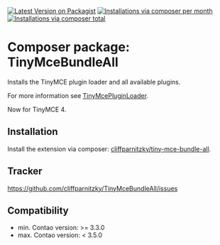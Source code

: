 [![Latest Version on Packagist](http://img.shields.io/packagist/v/cliffparnitzky/tiny-mce-bundle-all.svg?style=flat)](https://packagist.org/packages/cliffparnitzky/tiny-mce-bundle-all)
[![Installations via composer per month](http://img.shields.io/packagist/dm/cliffparnitzky/tiny-mce-bundle-all.svg?style=flat)](https://packagist.org/packages/cliffparnitzky/tiny-mce-bundle-all)
[![Installations via composer total](http://img.shields.io/packagist/dt/cliffparnitzky/tiny-mce-bundle-all.svg?style=flat)](https://packagist.org/packages/cliffparnitzky/tiny-mce-bundle-all)

Composer package: TinyMceBundleAll
==================================

Installs the TinyMCE plugin loader and all available plugins.

For more information see [TinyMcePluginLoader](https://github.com/cliffparnitzky/TinyMcePluginLoader).

Now for TinyMCE 4.


Installation
------------

Install the extension via composer: [cliffparnitzky/tiny-mce-bundle-all](https://packagist.org/packages/cliffparnitzky/tiny-mce-bundle-all).


Tracker
-------

https://github.com/cliffparnitzky/TinyMceBundleAll/issues


Compatibility
-------------

- min. Contao version: >= 3.3.0
- max. Contao version: <  3.5.0